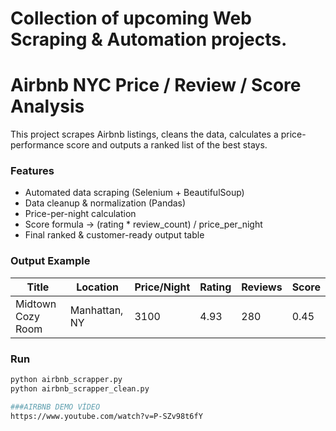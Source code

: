 # Collection of upcoming Web Scraping & Automation projects.
# Airbnb NYC Price / Review / Score Analysis

This project scrapes Airbnb listings, cleans the data, calculates a price-performance score and outputs a ranked list of the best stays.

### Features
- Automated data scraping (Selenium + BeautifulSoup)
- Data cleanup & normalization (Pandas)
- Price-per-night calculation
- Score formula → (rating * review_count) / price_per_night
- Final ranked & customer-ready output table

### Output Example

| Title | Location | Price/Night | Rating | Reviews | Score |
|-------|----------|-------------|--------|---------|-------|
| Midtown Cozy Room | Manhattan, NY | 3100 | 4.93 | 280 | 0.45 |

### Run
```bash
python airbnb_scrapper.py
python airbnb_scrapper_clean.py

###AIRBNB DEMO VİDEO
https://www.youtube.com/watch?v=P-SZv98t6fY
